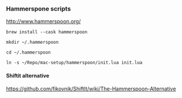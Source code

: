 ### Hammerspone scripts

http://www.hammerspoon.org/

```
brew install --cask hammerspoon

mkdir ~/.hammerspoon

cd ~/.hammerspoon

ln -s ~/Repo/mac-setup/hammerspoon/init.lua init.lua

```


#### Shiftit alternative

https://github.com/fikovnik/ShiftIt/wiki/The-Hammerspoon-Alternative